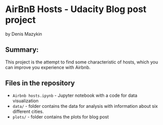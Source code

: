 # AirBnB Hosts - Udacity Blog post project 
by Denis Mazykin
## Summary:

This project is the attempt to find some characteristic of hosts, which you can improve you experience with Airbnb.


## Files in the repository

- `Airbnb hosts.ipynb` - Jupyter notebook with a code for data visualization
- `data/` - folder contains the data for analysis with information about six different cities.
- `plots/` - folder contains the plots for blog post